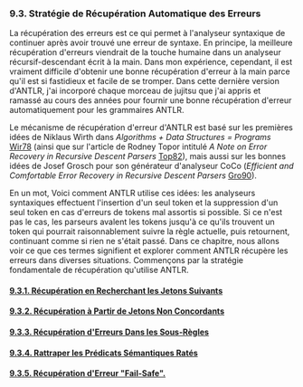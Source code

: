 ### 9.3. Stratégie de Récupération Automatique des Erreurs

La récupération des erreurs est ce qui permet à l'analyseur syntaxique de continuer après avoir trouvé une erreur de syntaxe. En principe, la meilleure récupération d'erreurs viendrait de la touche humaine dans un analyseur récursif-descendant écrit à la main. Dans mon expérience, cependant, il est vraiment difficile d'obtenir une bonne récupération d'erreur à la main parce qu'il est si fastidieux et facile de se tromper. Dans cette dernière version d'ANTLR, j'ai incorporé chaque morceau de jujitsu que j'ai appris et ramassé au cours des années pour fournir une bonne récupération d'erreur automatiquement pour les grammaires ANTLR.

Le mécanisme de récupération d'erreur d'ANTLR est basé sur les premières idées de Niklaus Wirth dans _Algorithms + Data Structures = Programs_ [Wir78](https://github.com/Reefact/antlr4-book-examples/blob/30450a07adbce355410fe56f4b246858e34a9f26/Reefact.BookExamples.Antlr4/Bibliography.md?plain=1#L9) (ainsi que sur l'article de Rodney Topor intitulé _A Note on Error Recovery in Recursive Descent Parsers_ [Top82](https://github.com/Reefact/antlr4-book-examples/blob/30450a07adbce355410fe56f4b246858e34a9f26/Reefact.BookExamples.Antlr4/Bibliography.md?plain=1#L8)), mais aussi sur les bonnes idées de Josef Grosch pour son générateur d'analyseur CoCo (_Efficient and Comfortable Error Recovery in Recursive Descent Parsers_ [Gro90](https://github.com/Reefact/antlr4-book-examples/blob/30450a07adbce355410fe56f4b246858e34a9f26/Reefact.BookExamples.Antlr4/Bibliography.md?plain=1#L6)).

En un mot, Voici comment ANTLR utilise ces idées: les analyseurs syntaxiques effectuent l'insertion d'un seul token et la suppression d'un seul token en cas d'erreurs de tokens mal assortis si possible. Si ce n'est pas le cas, les parseurs avalent les tokens jusqu'à ce qu'ils trouvent un token qui pourrait raisonnablement suivre la règle actuelle, puis retournent, continuant comme si rien ne s'était passé. Dans ce chapitre, nous allons voir ce que ces termes signifient et explorer comment ANTLR récupère les erreurs dans diverses situations. Commençons par la stratégie fondamentale de récupération qu'utilise ANTLR.

#### [9.3.1. Récupération en Recherchant les Jetons Suivants](1)
#### [9.3.2. Récupération à Partir de Jetons Non Concordants](2)
#### [9.3.3. Récupération d'Erreurs Dans les Sous-Règles](3)
#### [9.3.4. Rattraper les Prédicats Sémantiques Ratés](4)
#### [9.3.5. Récupération d'Erreur "Fail-Safe".](5)
